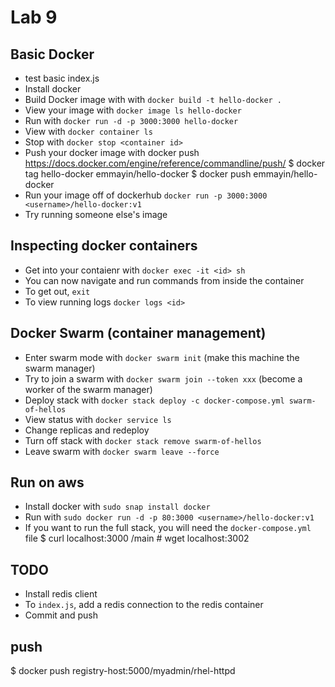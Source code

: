 # Lab 9

## Basic Docker

- test basic index.js
- Install docker
- Build Docker image with with `docker build -t hello-docker .`
- View your image with `docker image ls hello-docker`
- Run with `docker run -d -p 3000:3000 hello-docker`
  <!-- run in background (-d) with port (-p) 3000 -->
- View with `docker container ls`
- Stop with `docker stop <container id>`
- Push your docker image with docker push https://docs.docker.com/engine/reference/commandline/push/
  $ docker tag hello-docker emmayin/hello-docker
  $ docker push emmayin/hello-docker
- Run your image off of dockerhub `docker run -p 3000:3000 <username>/hello-docker:v1`
- Try running someone else's image

## Inspecting docker containers

- Get into your contaienr with `docker exec -it <id> sh`
  <!-- interactive -->
- You can now navigate and run commands from inside the container
- To get out, `exit`
- To view running logs `docker logs <id>`

## Docker Swarm (container management)

- Enter swarm mode with `docker swarm init` (make this machine the swarm manager)
- Try to join a swarm with `docker swarm join --token xxx` (become a worker of the swarm manager)
- Deploy stack with `docker stack deploy -c docker-compose.yml swarm-of-hellos` <!-- launch the entire web service -->
- View status with `docker service ls`
- Change replicas and redeploy
- Turn off stack with `docker stack remove swarm-of-hellos`
- Leave swarm with `docker swarm leave --force`

## Run on aws

- Install docker with `sudo snap install docker`
- Run with `sudo docker run -d -p 80:3000 <username>/hello-docker:v1`
- If you want to run the full stack, you will need the `docker-compose.yml` file
  \$ curl localhost:3000
  /main # wget localhost:3002

## TODO

- Install redis client
- To `index.js`, add a redis connection to the redis container
- Commit and push

## push

\$ docker push registry-host:5000/myadmin/rhel-httpd
